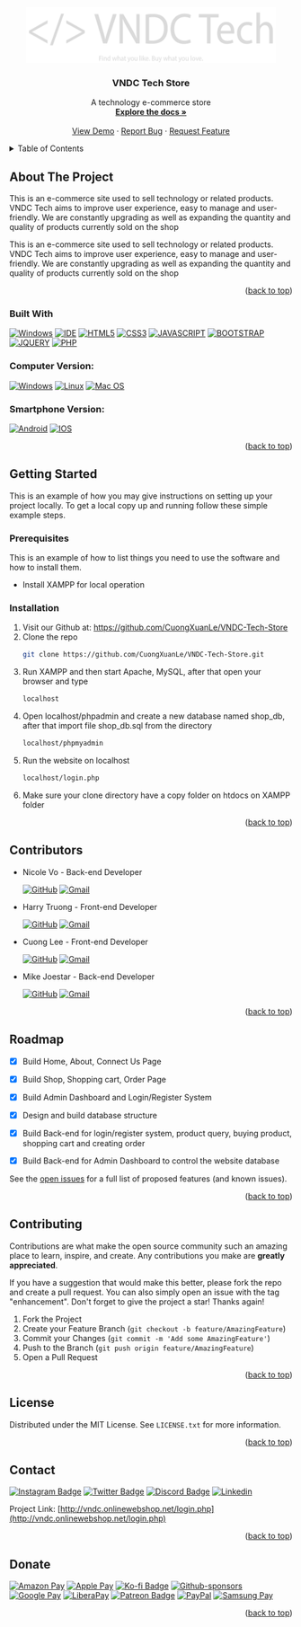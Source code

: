 <div id="top"></div>


<!-- PROJECT LOGO -->
<br />
<div align="center">
  <a href="https://github.com/CuongXuanLe/VNDC-Tech-Store">
    <img src="uploaded_img/vndc logo.png" alt="Logo" width="444" height="99">
  </a>

<h3 align="center">VNDC Tech Store</h3>

  <p align="center">
    A technology e-commerce store
    <br />
    <a href="https://www.canva.com/design/DAFFEZQy12w/XHHpOBhZANZCdsWVPQ7rvg/view?utm_content=DAFFEZQy12w&utm_campaign=designshare&utm_medium=link&utm_source=publishsharelink"><strong>Explore the docs »</strong></a>
    <br />
    <br />
    <a href="https://github.com/CuongXuanLe/VNDC-Tech-Store">View Demo</a>
    ·
    <a href="https://github.com/CuongXuanLe/VNDC-Tech-Store/issues">Report Bug</a>
    ·
    <a href="https://github.com/CuongXuanLe/VNDC-Tech-Store/issues">Request Feature</a>
  </p>
</div>



<!-- TABLE OF CONTENTS -->
<details>
  <summary>Table of Contents</summary>
  <ol>
    <li>
      <a href="#about-the-project">About The Project</a>
      <ul>
        <li><a href="#built-with">Built With</a></li>
      </ul>
    </li>
    <li>
      <a href="#getting-started">Getting Started</a>
      <ul>
        <li><a href="#prerequisites">Prerequisites</a></li>
        <li><a href="#installation">Installation</a></li>
      </ul>
    </li>
    <li><a href="#contributors">Contributors</a></li>
    <li><a href="#roadmap">Roadmap</a></li>
    <li><a href="#contributing">Contributing</a></li>
    <li><a href="#license">License</a></li>
    <li><a href="#contact">Contact</a></li>
    <li><a href="#donate">Donate</a></li>
  </ol>
</details>



<!-- ABOUT THE PROJECT -->
## About The Project

<!-- [![Alyx Mystery][product-screenshot]](https://imgur.com/u23mQlJ) -->

This is an e-commerce site used to sell technology or related products. VNDC Tech aims to improve user experience, easy to manage and user-friendly. We are constantly upgrading as well as expanding the quantity and quality of products currently sold on the shop

This is an e-commerce site used to sell technology or related products. VNDC Tech aims to improve user experience, easy to manage and user-friendly. We are constantly upgrading as well as expanding the quantity and quality of products currently sold on the shop

<p align="right">(<a href="#top">back to top</a>)</p>


### Built With

[![Windows](https://img.shields.io/badge/Windows-0078D6?style=for-the-badge&logo=windows&logoColor=white)](https://www.microsoft.com/pt-br/windows/get-windows-10)
[![IDE](https://img.shields.io/badge/Visual_studio_code-0078D4?style=for-the-badge&logo=visual%20studio%20code&logoColor=white)](https://code.visualstudio.com/)
[![HTML5](https://img.shields.io/badge/HTML5-E34F26?style=for-the-badge&logo=html5&logoColor=white)](https://developer.mozilla.org/pt-BR/docs/Web/HTML)
[![CSS3](https://img.shields.io/badge/CSS3-1572B6?style=for-the-badge&logo=css3&logoColor=white)](https://developer.mozilla.org/pt-BR/docs/Web/CSS)
[![JAVASCRIPT](https://img.shields.io/badge/JavaScript-F7DF1E?style=for-the-badge&logo=javascript&logoColor=black)](https://developer.mozilla.org/pt-BR/docs/Web/JavaScript)
[![BOOTSTRAP](https://img.shields.io/badge/Bootstrap-563D7C?style=for-the-badge&logo=bootstrap&logoColor=white)](https://developer.mozilla.org/en-US/docs/Glossary/Bootstrap)
[![JQUERY](https://img.shields.io/badge/jQuery-0769AD?style=for-the-badge&logo=jquery&logoColor=white)](https://developer.mozilla.org/en-US/docs/Glossary/jQuery)
[![PHP](https://img.shields.io/badge/PHP-777BB4?style=for-the-badge&logo=php&logoColor=white)](https://developer.mozilla.org/en-US/docs/Glossary/PHP)


### Computer Version:

[![Windows](https://img.shields.io/badge/Windows-0078D6?style=for-the-badge&logo=windows&logoColor=white)](https://github.com/seu-usuario/seu-repositorio/releases)
[![Linux](https://img.shields.io/badge/Linux-FF6600?style=for-the-badge&logo=linux&logoColor=white)](https://github.com/seu-usuario/seu-repositorio/releases)
[![Mac OS](https://img.shields.io/badge/mac%20os-000000?style=for-the-badge&logo=macos&logoColor=F0F0F0)](https://github.com/seu-usuario/seu-repositorio/releases)

### Smartphone Version:

[![Android](https://img.shields.io/badge/Android-3DDC84?style=for-the-badge&logo=Android&logoColor=white)](https://github.com/seu-usuario/seu-repositorio/releases)
[![IOS](https://img.shields.io/badge/iOS-000000?style=for-the-badge&logo=ios&logoColor=white)](https://github.com/seu-usuario/seu-repositorio/releases)

<p align="right">(<a href="#top">back to top</a>)</p>



<!-- GETTING STARTED -->
## Getting Started

This is an example of how you may give instructions on setting up your project locally.
To get a local copy up and running follow these simple example steps.

### Prerequisites

This is an example of how to list things you need to use the software and how to install them.
* Install XAMPP for local operation

### Installation

1. Visit our Github at: https://github.com/CuongXuanLe/VNDC-Tech-Store
2. Clone the repo 
   ```sh
   git clone https://github.com/CuongXuanLe/VNDC-Tech-Store.git
   ```
3. Run XAMPP and then start Apache, MySQL, after that open your browser and type
   ```sh
   localhost
   ```
4. Open localhost/phpadmin and create a new database named shop_db, after that import file shop_db.sql from the directory
   ```sh
   localhost/phpmyadmin
   ```
5. Run the website on localhost 
   ```sh
   localhost/login.php
   ```
6. Make sure your clone directory have a copy folder on htdocs on XAMPP folder


<p align="right">(<a href="#top">back to top</a>)</p>



<!-- USAGE EXAMPLES -->
## Contributors

* Nicole Vo - Back-end Developer
 
  [![GitHub](https://img.shields.io/badge/github-%23121011.svg?style=for-the-badge&logo=github&logoColor=white)](https://github.com/nhut3110)
  [![Gmail](https://img.shields.io/badge/Gmail-D14836?style=for-the-badge&logo=gmail&logoColor=white)](nhut.vo200205@vnuk.edu.vn)
  
* Harry Truong - Front-end Developer

  [![GitHub](https://img.shields.io/badge/github-%23121011.svg?style=for-the-badge&logo=github&logoColor=white)](https://github.com/HarryxDD)
  [![Gmail](https://img.shields.io/badge/Gmail-D14836?style=for-the-badge&logo=gmail&logoColor=white)](vu.truong200201@vnuk.edu.vn)

* Cuong Lee - Front-end Developer

  [![GitHub](https://img.shields.io/badge/github-%23121011.svg?style=for-the-badge&logo=github&logoColor=white)](https://github.com/CuongXuanLe)
  [![Gmail](https://img.shields.io/badge/Gmail-D14836?style=for-the-badge&logo=gmail&logoColor=white)](cuong.le322002@gmail.com)
  
* Mike Joestar - Back-end Developer
  
  [![GitHub](https://img.shields.io/badge/github-%23121011.svg?style=for-the-badge&logo=github&logoColor=white)](https://github.com/MikeJoester/)
  [![Gmail](https://img.shields.io/badge/Gmail-D14836?style=for-the-badge&logo=gmail&logoColor=white)](dan.nguyen200206@vnuk.edu.vn)
  

<p align="right">(<a href="#top">back to top</a>)</p>



<!-- ROADMAP -->
## Roadmap

- [x] Build Home, About, Connect Us Page 
      
<!--      [![Alyx Mystery][product-screenshot]](http://alyx-mystery.byethost14.com/) -->
      
- [x] Build Shop, Shopping cart, Order Page

<!--      [![Alyx Mystery][product-screenshot1]](http://alyx-mystery.byethost14.com/) -->
     
<!--     - [x] Build the offline beta version of the game -->

<!--          [![Alyx Mystery][product-screenshot2]](http://alyx-mystery.byethost14.com/) -->
         
- [x] Build Admin Dashboard and Login/Register System

<!--      [![Alyx Mystery][product-screenshot3]](http://alyx-mystery.byethost14.com/) -->
     
- [x] Design and build database structure

<!--      [![Alyx Mystery][product-screenshot4]](http://alyx-mystery.byethost14.com/) -->
     
- [x] Build Back-end for login/register system, product query, buying product, shopping cart and creating order

<!--      [![Alyx Mystery][product-screenshot5]](http://alyx-mystery.byethost14.com/) -->
     
- [x] Build Back-end for Admin Dashboard to control the website database



See the [open issues](https://github.com/CuongXuanLe/VNDC-Tech-Store/issues) for a full list of proposed features (and known issues).

<p align="right">(<a href="#top">back to top</a>)</p>



<!-- CONTRIBUTING -->
## Contributing

Contributions are what make the open source community such an amazing place to learn, inspire, and create. Any contributions you make are **greatly appreciated**.

If you have a suggestion that would make this better, please fork the repo and create a pull request. You can also simply open an issue with the tag "enhancement".
Don't forget to give the project a star! Thanks again!

1. Fork the Project
2. Create your Feature Branch (`git checkout -b feature/AmazingFeature`)
3. Commit your Changes (`git commit -m 'Add some AmazingFeature'`)
4. Push to the Branch (`git push origin feature/AmazingFeature`)
5. Open a Pull Request

<p align="right">(<a href="#top">back to top</a>)</p>



<!-- LICENSE -->
## License

Distributed under the MIT License. See `LICENSE.txt` for more information.

<p align="right">(<a href="#top">back to top</a>)</p>



<!-- CONTACT -->
## Contact

[![Instagram Badge](https://img.shields.io/badge/Instagram-E4405F?style=for-the-badge&logo=instagram&logoColor=white)]([https://instagram.com/seu-usuario/](https://steamuserimages-a.akamaihd.net/ugc/852726105380423376/77C37D4C7B033F0BDE7CEB9A698A5D2D96D06B12/?imw=5000&imh=5000&ima=fit&impolicy=Letterbox&imcolor=%23000000&letterbox=false))
[![Twitter Badge](https://img.shields.io/badge/Twitter-1DA1F2?style=for-the-badge&logo=twitter&logoColor=white)]([https://twitter.com/seu-usuario](https://steamuserimages-a.akamaihd.net/ugc/852726105380423376/77C37D4C7B033F0BDE7CEB9A698A5D2D96D06B12/?imw=5000&imh=5000&ima=fit&impolicy=Letterbox&imcolor=%23000000&letterbox=false))
[![Discord Badge](https://img.shields.io/badge/Discord-7289DA?style=for-the-badge&logo=discord&logoColor=white)]([https://discord.gg/seu-server](https://steamuserimages-a.akamaihd.net/ugc/852726105380423376/77C37D4C7B033F0BDE7CEB9A698A5D2D96D06B12/?imw=5000&imh=5000&ima=fit&impolicy=Letterbox&imcolor=%23000000&letterbox=false))
[![Linkedin](https://img.shields.io/badge/LinkedIn-0077B5?style=for-the-badge&logo=linkedin&logoColor=white)]([https://www.linkedin.com/in/seu-usuario/](https://steamuserimages-a.akamaihd.net/ugc/852726105380423376/77C37D4C7B033F0BDE7CEB9A698A5D2D96D06B12/?imw=5000&imh=5000&ima=fit&impolicy=Letterbox&imcolor=%23000000&letterbox=false))

Project Link: [http://vndc.onlinewebshop.net/login.php](http://vndc.onlinewebshop.net/login.php)

<p align="right">(<a href="#top">back to top</a>)</p>



<!-- ACKNOWLEDGMENTS -->
## Donate

[![Amazon Pay](https://img.shields.io/badge/AmazonPay-ff9900.svg?style=for-the-badge&logo=Amazon-Pay&logoColor=white)](https://www.youtube.com/watch?v=dQw4w9WgXcQ)
[![Apple Pay](https://img.shields.io/badge/ApplePay-000000.svg?style=for-the-badge&logo=Apple-Pay&logoColor=white)](https://www.youtube.com/watch?v=dQw4w9WgXcQ)
[![Ko-fi Badge](https://img.shields.io/badge/Ko--fi-F16061?style=for-the-badge&logo=ko-fi&logoColor=white)](https://www.youtube.com/watch?v=dQw4w9WgXcQ)
[![Github-sponsors](https://img.shields.io/badge/sponsor-30363D?style=for-the-badge&logo=GitHub-Sponsors&logoColor=#EA4AAA)](https://www.youtube.com/watch?v=dQw4w9WgXcQ)
[![Google Pay](https://img.shields.io/badge/GooglePay-%233780F1.svg?style=for-the-badge&logo=Google-Pay&logoColor=white)](https://www.youtube.com/watch?v=dQw4w9WgXcQ)
[![LiberaPay](https://img.shields.io/badge/Liberapay-F6C915?style=for-the-badge&logo=liberapay&logoColor=black)](https://www.youtube.com/watch?v=dQw4w9WgXcQ)
[![Patreon Badge](https://img.shields.io/badge/Patreon-F96854?style=for-the-badge&logo=patreon&logoColor=white)](https://www.youtube.com/watch?v=dQw4w9WgXcQ)
[![PayPal](https://img.shields.io/badge/PayPal-00457C?style=for-the-badge&logo=paypal&logoColor=white)](https://www.youtube.com/watch?v=dQw4w9WgXcQ)
[![Samsung Pay](https://img.shields.io/badge/SamsungPay-1428A0.svg?style=for-the-badge&logo=Samsung-Pay&logoColor=white)](https://www.youtube.com/watch?v=dQw4w9WgXcQ)

<p align="right">(<a href="#top">back to top</a>)</p>



<!-- MARKDOWN LINKS & IMAGES -->
<!-- https://www.markdownguide.org/basic-syntax/#reference-style-links -->
[contributors-shield]: https://img.shields.io/github/contributors/github_username/repo_name.svg?style=for-the-badge
[contributors-url]: https://github.com/CuongXuanLe/VNDC-Tech-Store/graphs/contributors
[forks-shield]: https://img.shields.io/github/forks/github_username/repo_name.svg?style=for-the-badge
[forks-url]: https://github.com/CuongXuanLe/VNDC-Tech-Store/network/members
[stars-shield]: https://img.shields.io/github/stars/github_username/repo_name.svg?style=for-the-badge
[stars-url]: https://github.com/CuongXuanLe/VNDC-Tech-Store/stargazers
[issues-shield]: https://img.shields.io/github/issues/github_username/repo_name.svg?style=for-the-badge
[issues-url]: https://github.com/CuongXuanLe/VNDC-Tech-Store/issues
